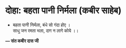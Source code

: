 # दोहा: बहता पानी निर्मला (कबीर साहेब)

- बहता पानी निर्मला, बंधे सो गंदा होए ।\
  साधु जन रमता भला, दाग न लागे कोये ।।

**— संत कबीर दास जी**
